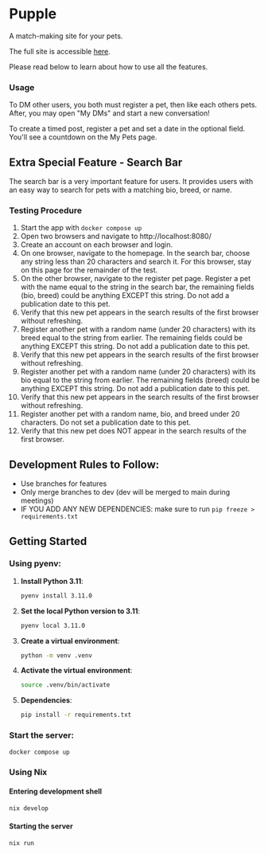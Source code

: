# Pupple

A match-making site for your pets.

The full site is accessible [here](https://pupli.me/).

Please read below to learn about how to use all the features.

### Usage

To DM other users, you both must register a pet, then like each others pets.
After, you may open "My DMs" and start a new conversation!

To create a timed post, register a pet and set a date in the optional field.
You'll see a countdown on the My Pets page.

## Extra Special Feature - Search Bar

The search bar is a very important feature for users. It provides users with an
easy way to search for pets with a matching bio, breed, or name.

### Testing Procedure

1. Start the app with `docker compose up`
2. Open two browsers and navigate to http://localhost:8080/
3. Create an account on each browser and login.
4. On one browser, navigate to the homepage. In the search bar, choose any
   string less than 20 characters and search it. For this browser, stay on this
   page for the remainder of the test.
5. On the other browser, navigate to the register pet page. Register a pet
   with the name equal to the string in the search bar, the remaining fields
   (bio, breed) could be anything EXCEPT this string. Do not add a publication
   date to this pet.
6. Verify that this new pet appears in the search results of the first browser
   without refreshing.
7. Register another pet with a random name (under 20 characters) with its breed
   equal to the string from earlier. The remaining fields could be anything
   EXCEPT this string. Do not add a publication date to this pet.
8. Verify that this new pet appears in the search results of the first browser
   without refreshing.
9. Register another pet with a random name (under 20 characters) with its bio
   equal to the string from earlier. The remaining fields (breed) could be
   anything EXCEPT this string. Do not add a publication date to this pet.
10. Verify that this new pet appears in the search results of the first browser
    without refreshing.
11. Register another pet with a random name, bio, and breed under 20 characters.
    Do not set a publication date to this pet.
12. Verify that this new pet does NOT appear in the search results of the first
    browser.

## Development Rules to Follow:

- Use branches for features
- Only merge branches to dev (dev will be merged to main during meetings)
- IF YOU ADD ANY NEW DEPENDENCIES: make sure to run
  `pip freeze > requirements.txt`

## Getting Started

### Using pyenv:

1. **Install Python 3.11**:

   ```sh
   pyenv install 3.11.0
   ```

2. **Set the local Python version to 3.11**:

   ```sh
   pyenv local 3.11.0
   ```

3. **Create a virtual environment**:

   ```sh
   python -m venv .venv
   ```

4. **Activate the virtual environment**:

   ```sh
   source .venv/bin/activate
   ```

5. **Dependencies**:
   ```sh
   pip install -r requirements.txt
   ```

### Start the server:

```sh
docker compose up
```

### Using Nix

#### Entering development shell

```sh
nix develop
```

#### Starting the server

```sh
nix run
```
